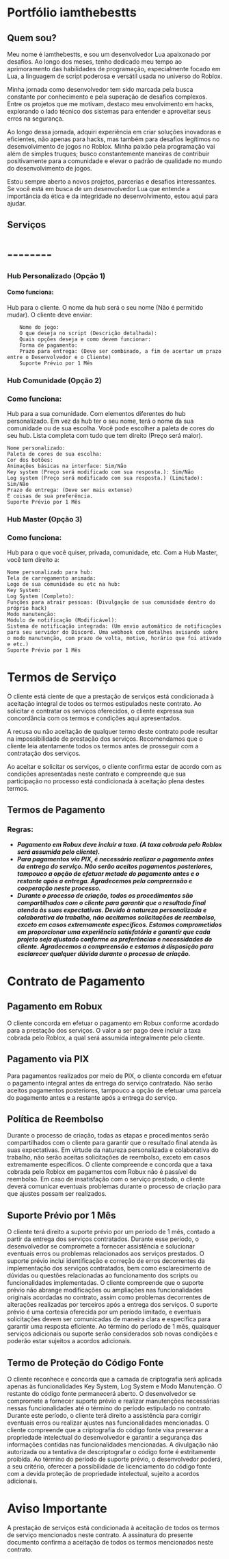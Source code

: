 # Portfólio iamthebestts

## Quem sou?

Meu nome é iamthebestts, e sou um desenvolvedor Lua apaixonado por desafios. Ao longo dos meses, tenho dedicado meu tempo ao aprimoramento das habilidades de programação, especialmente focado em Lua, a linguagem de script poderosa e versátil usada no universo do Roblox.

Minha jornada como desenvolvedor tem sido marcada pela busca constante por conhecimento e pela superação de desafios complexos. Entre os projetos que me motivam, destaco meu envolvimento em hacks, explorando o lado técnico dos sistemas para entender e aproveitar seus erros na segurança.

Ao longo dessa jornada, adquiri experiência em criar soluções inovadoras e eficientes, não apenas para hacks, mas também para desafios legítimos no desenvolvimento de jogos no Roblox. Minha paixão pela programação vai além de simples truques; busco constantemente maneiras de contribuir positivamente para a comunidade e elevar o padrão de qualidade no mundo do desenvolvimento de jogos.

Estou sempre aberto a novos projetos, parcerias e desafios interessantes. Se você está em busca de um desenvolvedor Lua que entende a importância da ética e da integridade no desenvolvimento, estou aqui para ajudar.

## Serviços
# --------
### Hub Personalizado (Opção 1)
#### Como funciona:
Hub para o cliente. O nome da hub será o seu nome (Não é permitido mudar).
O cliente deve enviar:
```exemplo
    Nome do jogo: 
    O que deseja no script (Descrição detalhada):
    Quais opções deseja e como devem funcionar:
    Forma de pagamento:
    Prazo para entrega: (Deve ser combinado, a fim de acertar um prazo entre o Desenvolvedor e o Cliente)
    Suporte Prévio por 1 Mês
```
### Hub Comunidade (Opção 2)
### Como funciona:
Hub para a sua comunidade. Com elementos diferentes do hub personalizado.
Em vez da hub ter o seu nome, terá o nome da sua comunidade ou de sua escolha.
Você pode escolher a paleta de cores do seu hub.
Lista completa com tudo que tem direito (Preço será maior).

```
Nome personalizado:
Paleta de cores de sua escolha:
Cor dos botões:
Animações básicas na interface: Sim/Não
Key system (Preço será modificado com sua resposta.): Sim/Não
Log system (Preço será modificado com sua resposta.) (Limitado): Sim/Não
Prazo de entrega: (Deve ser mais extenso)
E coisas de sua preferência.
Suporte Prévio por 1 Mês
```

### Hub Master (Opção 3)
### Como funciona:
Hub para o que você quiser, privada, comunidade, etc.
Com a Hub Master, você tem direito a:
```
Nome personalizado para hub:
Tela de carregamento animada:
Logo de sua comunidade ou etc na hub:
Key System:
Log System (Completo):
Funções para atrair pessoas: (Divulgação de sua comunidade dentro do próprio hack)
Modo manutenção:
Módulo de notificação (Modificável):
Sistema de notificação integrada: (Um envio automático de notificações para seu servidor do Discord. Uma webhook com detalhes avisando sobre o modo manutenção, com prazo de volta, motivo, horário que foi ativado e etc.)
Suporte Prévio por 1 Mês
```

# Termos de Serviço

O cliente está ciente de que a prestação de serviços está condicionada à aceitação integral de todos os termos estipulados neste contrato. Ao solicitar e contratar os serviços oferecidos, o cliente expressa sua concordância com os termos e condições aqui apresentados.

A recusa ou não aceitação de qualquer termo deste contrato pode resultar na impossibilidade de prestação dos serviços. Recomendamos que o cliente leia atentamente todos os termos antes de prosseguir com a contratação dos serviços.

Ao aceitar e solicitar os serviços, o cliente confirma estar de acordo com as condições apresentadas neste contrato e compreende que sua participação no processo está condicionada à aceitação plena destes termos.

## Termos de Pagamento
### Regras:
- ***Pagamento em Robux deve incluir a taxa. (A taxa cobrada pelo Roblox será assumida pelo cliente).***
- ***Para pagamentos via PIX, é necessário realizar o pagamento antes da entrega do serviço. Não serão aceitos pagamentos posteriores, tampouco a opção de efetuar metade do pagamento antes e o restante após a entrega. Agradecemos pela compreensão e cooperação neste processo.***
- ***Durante o processo de criação, todos os procedimentos são compartilhados com o cliente para garantir que o resultado final atenda às suas expectativas. Devido à natureza personalizada e colaborativa do trabalho, não aceitamos solicitações de reembolso, exceto em casos extremamente específicos. Estamos comprometidos em proporcionar uma experiência satisfatória e garantir que cada projeto seja ajustado conforme as preferências e necessidades do cliente. Agradecemos a compreensão e estamos à disposição para esclarecer qualquer dúvida durante o processo de criação.***

# Contrato de Pagamento

## Pagamento em Robux
O cliente concorda em efetuar o pagamento em Robux conforme acordado para a prestação dos serviços. O valor a ser pago deve incluir a taxa cobrada pelo Roblox, a qual será assumida integralmente pelo cliente.

## Pagamento via PIX
Para pagamentos realizados por meio de PIX, o cliente concorda em efetuar o pagamento integral antes da entrega do serviço contratado. Não serão aceitos pagamentos posteriores, tampouco a opção de efetuar uma parcela do pagamento antes e a restante após a entrega do serviço.

## Política de Reembolso
Durante o processo de criação, todas as etapas e procedimentos serão compartilhados com o cliente para garantir que o resultado final atenda às suas expectativas. Em virtude da natureza personalizada e colaborativa do trabalho, não serão aceitas solicitações de reembolso, exceto em casos extremamente específicos. O cliente compreende e concorda que a taxa cobrada pelo Roblox em pagamentos com Robux não é passível de reembolso. Em caso de insatisfação com o serviço prestado, o cliente deverá comunicar eventuais problemas durante o processo de criação para que ajustes possam ser realizados.

## Suporte Prévio por 1 Mês
O cliente terá direito a suporte prévio por um período de 1 mês, contado a partir da entrega dos serviços contratados. Durante esse período, o desenvolvedor se compromete a fornecer assistência e solucionar eventuais erros ou problemas relacionados aos serviços prestados. O suporte prévio inclui identificação e correção de erros decorrentes da implementação dos serviços contratados, bem como esclarecimento de dúvidas ou questões relacionadas ao funcionamento dos scripts ou funcionalidades implementadas. O cliente compreende que o suporte prévio não abrange modificações ou ampliações nas funcionalidades originais acordadas no contrato, assim como problemas decorrentes de alterações realizadas por terceiros após a entrega dos serviços. O suporte prévio é uma cortesia oferecida por um período limitado, e eventuais solicitações devem ser comunicadas de maneira clara e específica para garantir uma resposta eficiente. Ao término do período de 1 mês, quaisquer serviços adicionais ou suporte serão considerados sob novas condições e poderão estar sujeitos a acordos adicionais.

## Termo de Proteção do Código Fonte
O cliente reconhece e concorda que a camada de criptografia será aplicada apenas às funcionalidades Key System, Log System e Modo Manutenção. O restante do código fonte permanecerá aberto. O desenvolvedor se compromete a fornecer suporte prévio e realizar manutenções necessárias nessas funcionalidades até o término do período estipulado no contrato. Durante este período, o cliente terá direito a assistência para corrigir eventuais erros ou realizar ajustes nas funcionalidades mencionadas. O cliente compreende que a criptografia do código fonte visa preservar a propriedade intelectual do desenvolvedor e garantir a segurança das informações contidas nas funcionalidades mencionadas. A divulgação não autorizada ou a tentativa de descriptografar o código fonte é estritamente proibida. Ao término do período de suporte prévio, o desenvolvedor poderá, a seu critério, oferecer a possibilidade de licenciamento do código fonte com a devida proteção de propriedade intelectual, sujeito a acordos adicionais.

# Aviso Importante
A prestação de serviços está condicionada à aceitação de todos os termos de serviço mencionados neste contrato. A assinatura do presente documento confirma a aceitação de todos os termos mencionados neste contrato.

